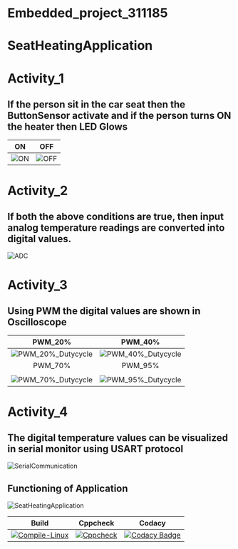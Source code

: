 # Embedded_project_311185

# SeatHeatingApplication

# Activity_1

## If the person sit in the car seat then the ButtonSensor activate and if the person turns ON the heater then LED Glows

|ON|OFF|
|:--:|:--:|
|![ON](https://user-images.githubusercontent.com/62166597/115904289-3d88a080-a482-11eb-8dac-4baad5d98b64.PNG)|![OFF](https://user-images.githubusercontent.com/62166597/115904238-2e095780-a482-11eb-99fa-67ae25f4005d.PNG)|

# Activity_2
## If both the above conditions are true, then input analog temperature readings are converted into digital values.
![ADC](https://user-images.githubusercontent.com/62166597/116454135-4a8c0200-a87d-11eb-9efc-683aa5aa190a.PNG)

# Activity_3

## Using PWM the digital values are shown in Oscilloscope

|PWM_20%|PWM_40%|
|:--:|:--:|
|![PWM_20%_Dutycycle](https://user-images.githubusercontent.com/62166597/116469423-c68f4580-a88f-11eb-9c2c-953fafc5e026.PNG)|![PWM_40%_Dutycycle](https://user-images.githubusercontent.com/62166597/116469426-c7c07280-a88f-11eb-8d1c-bb1dd61f817f.PNG)
|PWM_70%|PWM_95%|
|   |   |
![PWM_70%_Dutycycle](https://user-images.githubusercontent.com/62166597/116469430-c8590900-a88f-11eb-8774-36a076978a28.PNG)|![PWM_95%_Dutycycle](https://user-images.githubusercontent.com/62166597/116470358-f3902800-a890-11eb-8dd1-09ce8dfc598b.PNG)

# Activity_4

## The digital temperature values can be visualized in serial monitor using USART protocol
![SerialCommunication](https://user-images.githubusercontent.com/62166597/116560550-1cf79500-a91f-11eb-88a7-6f4e6a7f4833.PNG)

## Functioning of Application
![SeatHeatingApplication](https://user-images.githubusercontent.com/62166597/116562560-e3278e00-a920-11eb-8e74-420d2a79bae5.gif)


|Build|Cppcheck|Codacy|
|:--:|:--:|:--:|
|[![Compile-Linux](https://github.com/MeherThanmaiee/Embedded_Project/actions/workflows/Compile.yml/badge.svg)](https://github.com/MeherThanmaiee/Embedded_Project/actions/workflows/Compile.yml)|[![Cppcheck](https://github.com/MeherThanmaiee/Embedded_Project/actions/workflows/CodeQuality.yml/badge.svg)](https://github.com/MeherThanmaiee/Embedded_Project/actions/workflows/CodeQuality.yml)|[![Codacy Badge](https://app.codacy.com/project/badge/Grade/da59f52b107e4b7bb4f5730421aa8c0a)](https://www.codacy.com/gh/MeherThanmaiee/Embedded_Project/dashboard?utm_source=github.com&amp;utm_medium=referral&amp;utm_content=MeherThanmaiee/Embedded_Project&amp;utm_campaign=Badge_Grade)|
